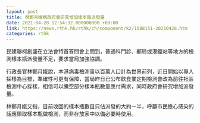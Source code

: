 ```yaml
---
layout: post
title: 林鄭月娥稱政府會研究增加樣本瓶派發量
date: 2021-04-28 12:54:32.000000000 +08:00
link: https://news.rthk.hk/rthk/ch/component/k2/1588151-20210428.htm
categories: rthk
---
```


民建聯柯創盛在立法會特首答問會上問到，普通科門診、郵局或港鐵站等地方的檢測樣本瓶派發量不足，要求當局加強協調。

行政長官林鄭月娥說，本港病毒檢測量以百萬人口計為世界前列，近日開始以專人採樣為目標，準確性可更有保障，當局昨日已公布飲食業定期檢測會改為前往社區檢測中心採樣，相信可以騰空部分樣本瓶數量應付需求，同時政府會研究增加派發量。

林鄭月娥又指，目前收回的樣本瓶數目只佔派發的大約一半，呼籲市民擔心感染的話應領取樣本瓶做檢測，而非存放家中以備必要時使用。
